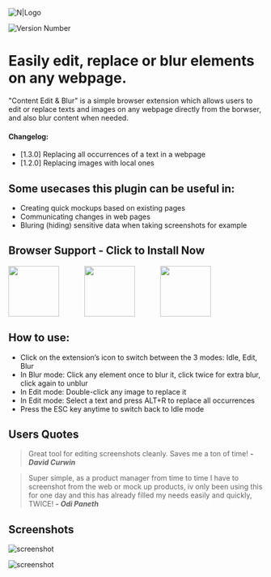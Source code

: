 ![N|Logo](https://i.ibb.co/c8mr09n/ceb.png)

![Version Number](https://dummyimage.com/100x50/fff/cccccc.png&text=v1.3.0)

# Easily edit, replace or blur elements on any webpage.

"Content Edit & Blur" is a simple browser extension which allows users to edit or replace texts and images on any webpage directly from the borwser, and also blur content when needed.

#### Changelog:
- [1.3.0] Replacing all occurrences of a text in a webpage 
- [1.2.0] Replacing images with local ones


## Some usecases this plugin can be useful in:
- Creating quick mockups based on existing pages
- Communicating changes in web pages
- Bluring (hiding) sensitive data when taking screenshots for example


## Browser Support - Click to Install Now

<div float="left">
  <a target="_" href="https://chrome.google.com/webstore/detail/content-edit-blur/adgnogkndmhcblbonkhgfbbngeghpboh"><img  hspace="0" src="https://www.flaticon.com/svg/static/icons/svg/179/179313.svg" width="100" /></a><a target="_" href="https://addons.mozilla.org/en-US/firefox/addon/content-edit-blur"><img  hspace="50" src="https://www.flaticon.com/svg/static/icons/svg/179/179320.svg" width="100" /></a><a target="_" href="https://microsoftedge.microsoft.com/addons/detail/content-edit-blur/chlpcaigaedflhkfgmhkpknlcchkeodl"><img  hspace="0" src="https://www.flaticon.com/svg/static/icons/svg/179/179318.svg" width="100" /></a>
</div>


## How to use:
- Click on the extension’s icon to switch between the 3 modes: Idle, Edit, Blur
- In Blur mode: Click any element once to blur it, click twice for extra blur, click again to unblur
- In Edit mode: Double-click any image to replace it
- In Edit mode: Select a text and press ALT+R to replace all occurrences
- Press the ESC key anytime to switch back to Idle mode


## Users Quotes

> Great tool for editing screenshots cleanly. Saves me a ton of time! **- _David Curwin_** 

> Super simple, as a product manager from time to time I have to screenshot from the web or mock up products, iv only been using this for one day and this has already filled my needs easily and quickly, TWICE!  **- _Odi Paneth_** 

## Screenshots

![screenshot](https://lh3.googleusercontent.com/AY_xComKKhyQSrXPy2TuCoA2z-5qS8pWv6-B07vjFsANqX9v2ztUGwC6JehoZTvCHLe0DQQEKw=w640-h400-e365-rj-sc0x00ffffff)

![screenshot](https://lh3.googleusercontent.com/y7p2KOtxZ0WOkwHxm-ovZ5y2fW5pCtz3hsPLorBODd-ZkG2Vt1MJcOa1McdnhpChazcQ0VqRyQ=w640-h400-e365-rj-sc0x00ffffff)
